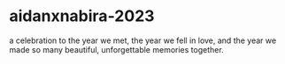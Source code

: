 # aidanxnabira-2023
a celebration to the year we met, the year we fell in love, and the year we made so many beautiful, unforgettable memories together.  
